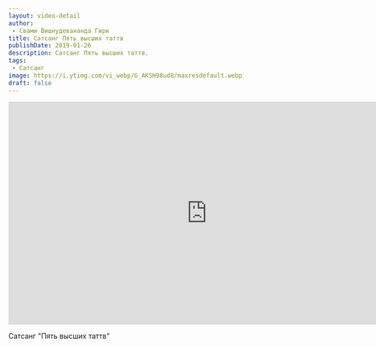 ```yaml
---
layout: video-detail
author:
 - Свами Вишнудевананда Гири
title: Сатсанг Пять высших таттв
publishDate: 2019-01-26
description: Сатсанг Пять высших таттв. 
tags: 
 - Сатсанг
image: https://i.ytimg.com/vi_webp/G_AKSH98ud8/maxresdefault.webp
draft: false
---
```


<iframe width="790" height="444" src="https://www.youtube.com/embed/G_AKSH98ud8" frameborder="0" allowfullscreen=""></iframe> 

  Сатсанг "Пять высших таттв"

  

 